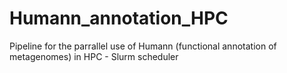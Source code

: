 # Humann_annotation_HPC
Pipeline for the parrallel use of Humann (functional annotation of metagenomes) in HPC - Slurm scheduler
